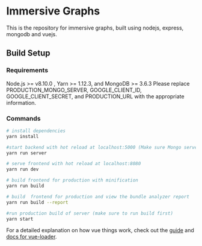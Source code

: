 # Immersive Graphs
This is the repository for immersive graphs, built using nodejs, express, mongodb and vuejs.

## Build Setup
### Requirements
Node.js >= v8.10.0 , Yarn >= 1.12.3, and MongoDB >= 3.6.3
Please replace PRODUCTION_MONGO_SERVER, GOOGLE_CLIENT_ID, GOOGLE_CLIENT_SECRET, and PRODUCTION_URL with the appropriate information.

### Commands
``` bash
# install dependencies
yarn install

#start backend with hot reload at localhost:5000 (Make sure Mongo server is running locally on port 27017)
yarn run server

# serve frontend with hot reload at localhost:8080
yarn run dev

# build frontend for production with minification
yarn run build

# build  frontend for production and view the bundle analyzer report
yarn run build --report

#run production build of server (make sure to run build first)
yarn start
```

For a detailed explanation on how vue things work, check out the [guide](http://vuejs-templates.github.io/webpack/) and [docs for vue-loader](http://vuejs.github.io/vue-loader).
